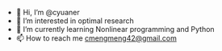- 👋 Hi, I’m @cyuaner
- 👀 I’m interested in optimal research
- 🌱 I’m currently learning Nonlinear programming and Python
- 📫 How to reach me cmengmeng42@gmail.com

<!---
cyuaner/cyuaner is a ✨ special ✨ repository because its `README.md` (this file) appears on your GitHub profile.
You can click the Preview link to take a look at your changes.
--->
